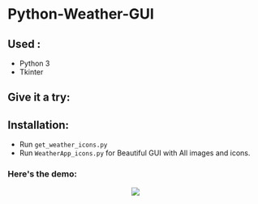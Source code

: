 # Python-Weather-GUI
 

## Used :
* Python 3
* Tkinter

## Give it a try:

## Installation:

* Run `get_weather_icons.py`
* Run `WeatherApp_icons.py` for Beautiful GUI with All images and icons.


###  Here's the demo:

<div align="center">
<img src="https://github.com/wade0125/Ocular-Disease-Recognition-Transfer-Learning/blob/main/img/inceptionResNetV2%20predict%20confusion%20matrix.png">
</div>

